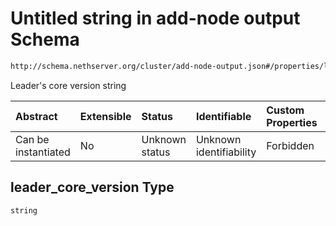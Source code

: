 # Untitled string in add-node output Schema

```txt
http://schema.nethserver.org/cluster/add-node-output.json#/properties/leader_core_version
```

Leader's core version string

| Abstract            | Extensible | Status         | Identifiable            | Custom Properties | Additional Properties | Access Restrictions | Defined In                                                                    |
| :------------------ | :--------- | :------------- | :---------------------- | :---------------- | :-------------------- | :------------------ | :---------------------------------------------------------------------------- |
| Can be instantiated | No         | Unknown status | Unknown identifiability | Forbidden         | Allowed               | none                | [add-node-output.json\*](cluster/add-node-output.json "open original schema") |

## leader\_core\_version Type

`string`
